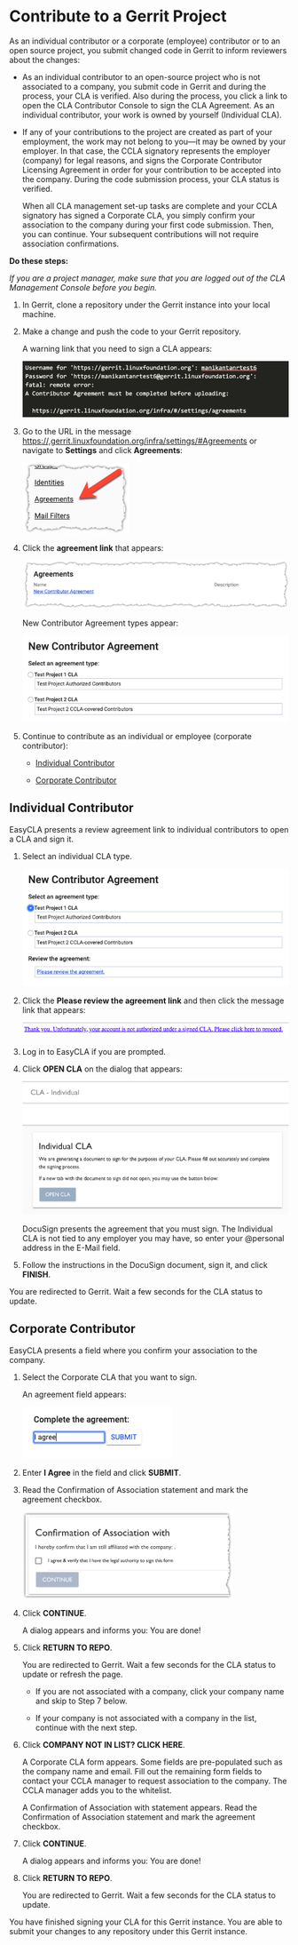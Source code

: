 # Contribute to a Gerrit Project
As an individual contributor or a corporate (employee) contributor or to an open source project, you submit changed code in Gerrit to inform reviewers about the changes:

* As an individual contributor to an open-source project who is not associated to a company, you submit code in Gerrit and during the process, your CLA is verified. Also during the process, you click a link to open the CLA Contributor Console to sign the CLA Agreement. As an individual contributor, your work is owned by yourself (Individual CLA).

* If any of your contributions to the project are created as part of your employment, the work may not belong to you—it may be owned by your employer. In that case, the CCLA signatory represents the employer (company) for legal reasons, and signs the Corporate Contributor Licensing Agreement in order for your contribution to be accepted into the company. During the code submission process, your CLA status is verified.

   When all CLA management set-up tasks are complete and your CCLA signatory has signed a Corporate CLA, you simply confirm your association to the company during your first code submission. Then, you can continue. Your subsequent contributions will not require association confirmations.

**Do these steps:**

_If you are a project manager, make sure that you are logged out of the CLA Management Console before you begin._

1. In Gerrit, clone a repository under the Gerrit instance into your local machine.

1. Make a change and push the code to your Gerrit repository.

   A warning link that you need to sign a CLA appears:

   ![Gerrit Warning Link](imgs/cla-gerrit-sign-a-cla.png)

1. Go to the URL in the message <https://,gerrit.linuxfoundation.org/infra/settings/#Agreements> or navigate to **Settings** and click **Agreements**:

   ![Gerrit Agreements](imgs/cla-gerrit-agreements-option.png)

1. Click the **agreement link** that appears:

   ![Gerrit Agreements](imgs/cla-gerrit-agreements.png)

   New Contributor Agreement types appear:

   ![Gerrit New Contributor Agreement](imgs/cla-gerrit-new-contributor-agreement.png)

1. Continue to contribute as an individual or employee (corporate contributor):

   * [Individual Contributor](#individual-contributor)

   * [Corporate Contributor](#corporate-contributor)

## Individual Contributor
EasyCLA presents a review agreement link to individual contributors to open a CLA and sign it.

1. Select an individual CLA type.

   ![New Contributor Agreement](imgs/cla-gerrit-icla-type.png)

1. Click the **Please review the agreement link** and then click the message link that appears:

   ![Gerrit Sign ICLA Link](imgs/cla-gerrit-icla-proceed-to-sign-cla.png)

1. Log in to EasyCLA if you are prompted.

1. Click **OPEN CLA** on the dialog that appears:

   ![Gerrit Open CLA](imgs/cla-gerrit-individual-cla-open-cla.png)

   DocuSign presents the agreement that you must sign. The Individual CLA is not tied to any employer you may have, so enter your @personal address in the E-Mail field.

1. Follow the instructions in the DocuSign document, sign it, and click **FINISH**.

You are redirected to Gerrit. Wait a few seconds for the CLA status to update.

## Corporate Contributor
EasyCLA presents a field where you confirm your association to the company.

1. Select the Corporate CLA that you want to sign.

   An agreement field appears:

   ![Gerrit Corporate CLA Agreement](imgs/cla-gerrit-ccla-i-agree.png)

1. Enter **I Agree** in the field and click **SUBMIT**.

1. Read the Confirmation of Association statement and mark the agreement checkbox.

   ![Gerrit Confirmation of Association](imgs/cla-gerrit-confirmation-of-association.png)

1. Click **CONTINUE**.

   A dialog appears and informs you: You are done!

1. Click **RETURN TO REPO**.

   You are redirected to Gerrit. Wait a few seconds for the CLA status to update or refresh the page.

   * If you are not associated with a company, click your company name and skip to Step 7 below.

   * If your company is not associated with a company in the list, continue with the next step.

1. Click **COMPANY NOT IN LIST? CLICK HERE**.

   A Corporate CLA form appears. Some fields are pre-populated such as the company name and email. Fill out the remaining form fields to contact your CCLA manager to request association to the company. The CCLA manager adds you to the whitelist.

   A Confirmation of Association with statement appears. Read the Confirmation of Association statement and mark the agreement checkbox.

1. Click **CONTINUE**.

   A dialog appears and informs you: You are done!

1. Click **RETURN TO REPO**.

   You are redirected to Gerrit. Wait a few seconds for the CLA status to update.

You have finished signing your CLA for this Gerrit instance. You are able to submit your changes to any repository under this Gerrit instance.